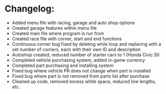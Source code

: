 # Changelog:
- Added menu file with racing, garage and auto shop options
- Created garage features within menu file
- Created main file where program is run from
- Created race file with corner, start and end functions
- Continuous corner bug fixed by deleting while loop and replacing with 
a set number of corners, each with their own ID and description
- Autoshop created, reduced number of starter cars to 1 (Honda Civic SI)
- Completed vehicle purchasing system, added in-game currency
- Completed part purchasing and installing system
- Fixed bug where vehicle PR does not change when part is installed
- Fixed bug where part is not removed from parts list after purchase
- Cleaned up code, removed excess white space, reduced line lengths, etc.
